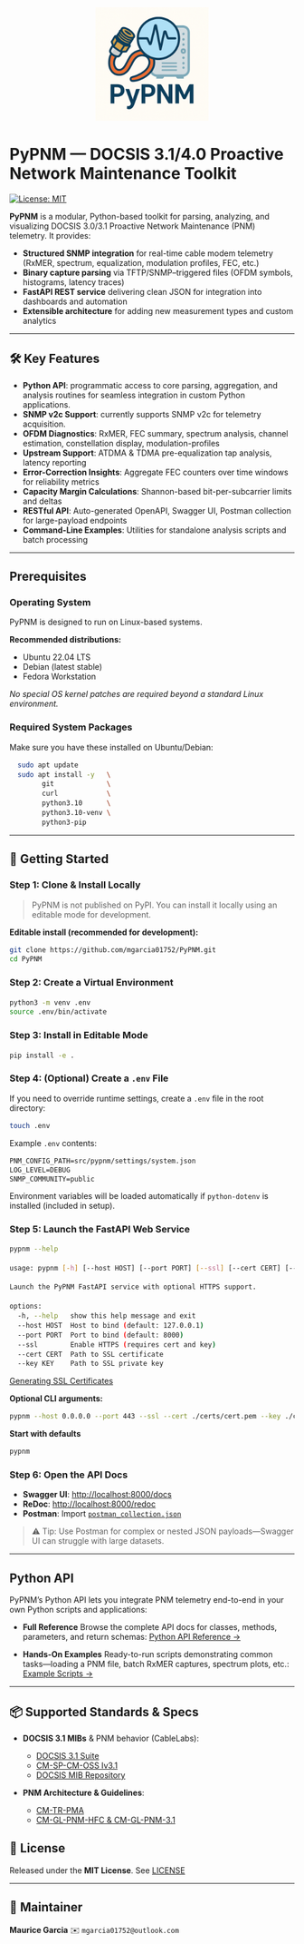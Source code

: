 <p align="center">
  <picture>
    <!-- when in dark mode, use the dark logo -->
    <source srcset="documentation/images/logo/pypnm-dark-mode.png" media="(prefers-color-scheme: dark)" />
    <!-- fallback (light mode) -->
    <img src="documentation/images/logo/pypnm-light-mode.png" alt="PyPNM Logo" width="200" />
  </picture>
</p>

# PyPNM — DOCSIS 3.1/4.0 Proactive Network Maintenance Toolkit

[![License: MIT](https://img.shields.io/badge/License-MIT-blue)](LICENSE)

**PyPNM** is a modular, Python-based toolkit for parsing, analyzing, and visualizing DOCSIS 3.0/3.1 Proactive Network Maintenance (PNM) telemetry. It provides:

* **Structured SNMP integration** for real-time cable modem telemetry (RxMER, spectrum, equalization, modulation profiles, FEC, etc.)
* **Binary capture parsing** via TFTP/SNMP–triggered files (OFDM symbols, histograms, latency traces)
* **FastAPI REST service** delivering clean JSON for integration into dashboards and automation
* **Extensible architecture** for adding new measurement types and custom analytics

---

## 🛠 Key Features

* **Python API**: programmatic access to core parsing, aggregation, and analysis routines for seamless integration in custom Python applications.
* **SNMP v2c Support**: currently supports SNMP v2c for telemetry acquisition.
* **OFDM Diagnostics**: RxMER, FEC summary, spectrum analysis, channel estimation, constellation display, modulation-profiles
* **Upstream Support**: ATDMA & TDMA pre-equalization tap analysis, latency reporting
* **Error-Correction Insights**: Aggregate FEC counters over time windows for reliability metrics
* **Capacity Margin Calculations**: Shannon-based bit-per-subcarrier limits and deltas
* **RESTful API**: Auto-generated OpenAPI, Swagger UI, Postman collection for large-payload endpoints
* **Command-Line Examples**: Utilities for standalone analysis scripts and batch processing

---

## Prerequisites

### Operating System

PyPNM is designed to run on Linux-based systems.

**Recommended distributions:**
- Ubuntu 22.04 LTS  
- Debian (latest stable)  
- Fedora Workstation  

_No special OS kernel patches are required beyond a standard Linux environment._

### Required System Packages

Make sure you have these installed on Ubuntu/Debian:

```bash
  sudo apt update
  sudo apt install -y   \
        git             \
        curl            \
        python3.10      \
        python3.10-venv \
        python3-pip
  ```

---

## 🚀 Getting Started

### Step 1: Clone & Install Locally

> PyPNM is not published on PyPI. You can install it locally using an editable mode for development.

**Editable install (recommended for development):**

```bash
git clone https://github.com/mgarcia01752/PyPNM.git
cd PyPNM
```

### Step 2: Create a Virtual Environment

```bash
python3 -m venv .env
source .env/bin/activate
```

### Step 3: Install in Editable Mode

```bash
pip install -e .
```

### Step 4: (Optional) Create a `.env` File

If you need to override runtime settings, create a `.env` file in the root directory:

```bash
touch .env
```

Example `.env` contents:

```env
PNM_CONFIG_PATH=src/pypnm/settings/system.json
LOG_LEVEL=DEBUG
SNMP_COMMUNITY=public
```

Environment variables will be loaded automatically if `python-dotenv` is installed (included in setup).

### Step 5: Launch the FastAPI Web Service

```bash
pypnm --help

usage: pypnm [-h] [--host HOST] [--port PORT] [--ssl] [--cert CERT] [--key KEY]

Launch the PyPNM FastAPI service with optional HTTPS support.

options:
  -h, --help   show this help message and exit
  --host HOST  Host to bind (default: 127.0.0.1)
  --port PORT  Port to bind (default: 8000)
  --ssl        Enable HTTPS (requires cert and key)
  --cert CERT  Path to SSL certificate
  --key KEY    Path to SSL private key

```

[Generating SSL Certificates](documentation/system/generate-ssl-certificates.md)

**Optional CLI arguments:**

```bash
pypnm --host 0.0.0.0 --port 443 --ssl --cert ./certs/cert.pem --key ./certs/key.pem
```

**Start with defaults**

```bash
pypnm
```

### Step 6: Open the API Docs

* **Swagger UI**: [http://localhost:8000/docs](http://localhost:8000/docs)
* **ReDoc**: [http://localhost:8000/redoc](http://localhost:8000/redoc)
* **Postman**: Import [`postman_collection.json`](./postman_collection.json)

> ⚠️ Tip: Use Postman for complex or nested JSON payloads—Swagger UI can struggle with large datasets.

---

## Python API

PyPNM’s Python API lets you integrate PNM telemetry end-to-end in your own Python scripts and applications:

* **Full Reference**
  Browse the complete API docs for classes, methods, parameters, and return schemas:
  [Python API Reference →](documentation/api/python/index.md)

* **Hands-On Examples**
  Ready-to-run scripts demonstrating common tasks—loading a PNM file, batch RxMER captures, spectrum plots, etc.:
  [Example Scripts →](documentation/examples/index.md)

---

## 📦 Supported Standards & Specs

* **DOCSIS 3.1 MIBs** & PNM behavior (CableLabs):

  * [DOCSIS 3.1 Suite](https://www.cablelabs.com/specifications/search?category=DOCSIS&subcat=DOCSIS%203.1)
  * [CM-SP-CM-OSS Iv3.1](https://www.cablelabs.com/specifications/CM-SP-CM-OSSIv3.1)
  * [DOCSIS MIB Repository](https://mibs.cablelabs.com/MIBs/DOCSIS/)
* **PNM Architecture & Guidelines**:

  * [CM-TR-PMA](https://www.cablelabs.com/specifications/CM-TR-PMA)
  * [CM-GL-PNM-HFC & CM-GL-PNM-3.1](https://www.cablelabs.com/specifications/CM-GL-PNM-HFC)

## 📜 License

Released under the **MIT License**. See [LICENSE](LICENSE)

---

## 👤 Maintainer

**Maurice Garcia**
✉️ `mgarcia01752@outlook.com`
